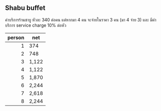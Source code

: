 ## Shabu buffet

ค่าบริการร้านชาบู หัวละ 340 ต่อคน แต่หากมา 4 คน จะจ่ายในราคา 3 คน (มา 4 จ่าย 3) และ มีค่าบริการ service charge 10% ต่อหัว

| person | net   |
| -----: | ----- |
|      1 | 374   |
|      2 | 748   |
|      3 | 1,122 |
|      4 | 1,122 |
|      5 | 1,870 |
|      6 | 2,244 |
|      7 | 2,618 |
|      8 | 2,244 |
